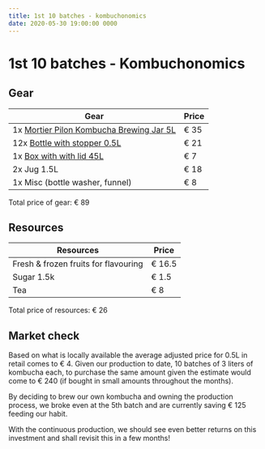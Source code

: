 ```yaml
---
title: 1st 10 batches - kombuchonomics
date: 2020-05-30 19:00:00 0000
---
```


# 1st 10 batches - Kombuchonomics

## Gear

| Gear                                      | Price |
|-------------------------------------------|-------|
|  1x [Mortier Pilon Kombucha Brewing Jar 5L](https://www.amazon.co.uk/Mortier-Pilon-Kombucha-Brewing-Jar-5L/dp/B01FBA7TYS) |  € 35 |
| 12x [Bottle with stopper 0.5L](https://www.ikea.com/ie/en/p/korken-bottle-with-stopper-clear-glass-patterned-00455991/)   |  € 21 |
|  1x [Box with with lid 45L](https://www.ikea.com/ie/en/p/samla-box-with-lid-transparent-s09850874/)                       |  €  7 |
|  2x Jug 1.5L                              |  € 18 |
|  1x Misc (bottle washer, funnel)          |  €  8 |

Total price of gear: € 89

## Resources

| Resources                            | Price   |
|--------------------------------------|---------|
| Fresh & frozen fruits for flavouring |  € 16.5 |
| Sugar 1.5k                           |  €  1.5 |
| Tea                                  |  €  8   |

Total price of resources: € 26

## Market check

Based on what is locally available the average adjusted price for 0.5L
in retail comes to € 4. Given our production to date, 10 batches of 3
liters of kombucha each, to purchase the same amount given the estimate
would come to € 240 (if bought in small amounts throughout the months).

By deciding to brew our own kombucha and owning the production process,
we broke even at the 5th batch and are currently saving € 125 feeding
our habit.

With the continuous production, we should see even better returns on this
investment and shall revisit this in a few months!